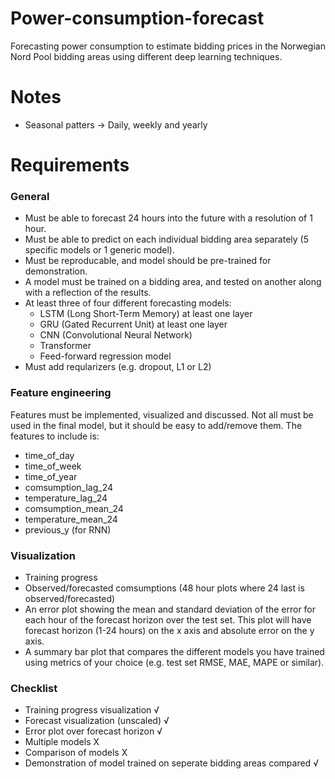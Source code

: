 # Power-consumption-forecast
Forecasting power consumption to estimate bidding prices in the Norwegian Nord Pool bidding areas using different deep learning techniques.


# Notes
- Seasonal patters -> Daily, weekly and yearly

# Requirements

### General
- Must be able to forecast 24 hours into the future with a resolution of 1 hour.
- Must be able to predict on each individual bidding area separately (5 specific models or 1 generic model).
- Must be reproducable, and model should be pre-trained for demonstration.
- A model must be trained on a bidding area, and tested on another along with a reflection of the results. 
- At least three of four different forecasting models:
    - LSTM (Long Short-Term Memory) at least one layer
    - GRU (Gated Recurrent Unit) at least one layer
    - CNN (Convolutional Neural Network)
    - Transformer
    - Feed-forward regression model
- Must add reqularizers (e.g. dropout, L1 or L2)

### Feature engineering
Features must be implemented, visualized and discussed. Not all must be used in the final model, but it should be easy to add/remove them.
The features to include is:
- time_of_day
- time_of_week
- time_of_year
- comsumption_lag_24
- temperature_lag_24
- comsumption_mean_24
- temperature_mean_24
- previous_y (for RNN)

### Visualization
- Training progress
- Observed/forecasted comsumptions (48 hour plots where 24 last is observed/forecasted)
- An error plot showing the mean and standard deviation of the error for each hour of the forecast horizon over the test set. This plot will have forecast horizon (1-24 hours) on the x axis and absolute error on the y axis.
- A summary bar plot that compares the different models you have trained using metrics of your choice (e.g. test set RMSE, MAE, MAPE or similar).


### Checklist
- Training progress visualization √
- Forecast visualization (unscaled) √
- Error plot over forecast horizon √
- Multiple models X
- Comparison of models X
- Demonstration of model trained on seperate bidding areas compared √